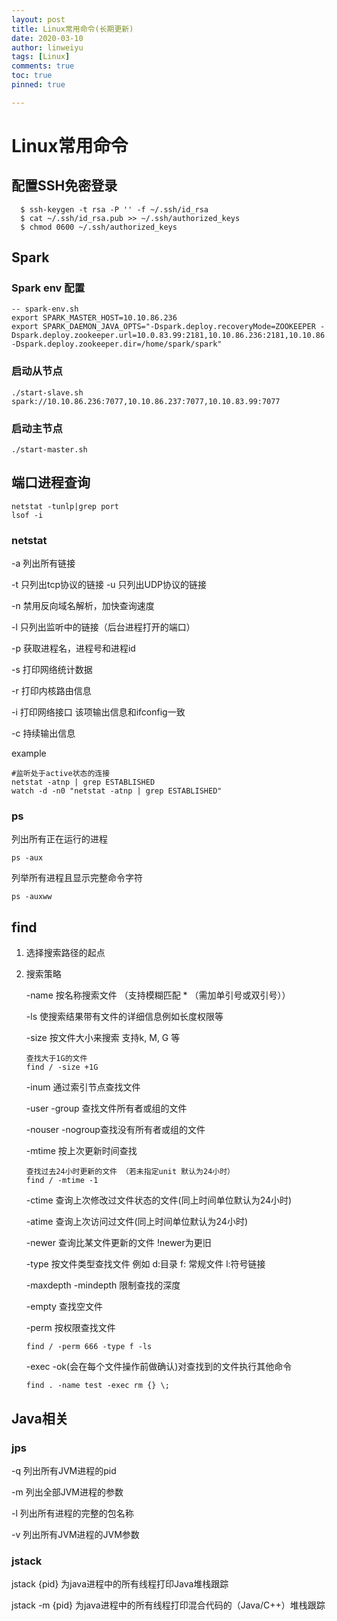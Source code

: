 ```yaml
---
layout: post
title: Linux常用命令(长期更新)
date: 2020-03-10
author: linweiyu
tags: [Linux]
comments: true
toc: true
pinned: true

---
```


# Linux常用命令

## 配置SSH免密登录

```shell
  $ ssh-keygen -t rsa -P '' -f ~/.ssh/id_rsa
  $ cat ~/.ssh/id_rsa.pub >> ~/.ssh/authorized_keys
  $ chmod 0600 ~/.ssh/authorized_keys
```



## Spark

### Spark env 配置

```shell
-- spark-env.sh
export SPARK_MASTER_HOST=10.10.86.236
export SPARK_DAEMON_JAVA_OPTS="-Dspark.deploy.recoveryMode=ZOOKEEPER -Dspark.deploy.zookeeper.url=10.0.83.99:2181,10.10.86.236:2181,10.10.86.237:2181 -Dspark.deploy.zookeeper.dir=/home/spark/spark"
```

### 启动从节点

```shell
./start-slave.sh spark://10.10.86.236:7077,10.10.86.237:7077,10.10.83.99:7077
```

### 启动主节点

```shell
./start-master.sh
```

## 端口进程查询

```shell
netstat -tunlp|grep port
lsof -i
```

### netstat

-a 列出所有链接

-t 只列出tcp协议的链接 -u 只列出UDP协议的链接

-n 禁用反向域名解析，加快查询速度

-l 只列出监听中的链接（后台进程打开的端口）

-p 获取进程名，进程号和进程id

-s 打印网络统计数据

-r 打印内核路由信息

-i 打印网络接口 该项输出信息和ifconfig一致

-c 持续输出信息

example

```
#监听处于active状态的连接
netstat -atnp | grep ESTABLISHED
watch -d -n0 "netstat -atnp | grep ESTABLISHED"
```



### ps

列出所有正在运行的进程

```
ps -aux 
```

列举所有进程且显示完整命令字符

```
ps -auxww
```



## find

1. 选择搜索路径的起点

2. 搜索策略

   -name 按名称搜索文件 （支持模糊匹配 * （需加单引号或双引号））

   -ls 使搜索结果带有文件的详细信息例如长度权限等

   -size 按文件大小来搜索 支持k, M, G 等 

   ```shell
   查找大于1G的文件
   find / -size +1G
   ```

   -inum 通过索引节点查找文件

   -user -group 查找文件所有者或组的文件 

   -nouser -nogroup查找没有所有者或组的文件

   -mtime 按上次更新时间查找

   ```shell
   查找过去24小时更新的文件 （若未指定unit 默认为24小时）
   find / -mtime -1
   ```

   -ctime 查询上次修改过文件状态的文件(同上时间单位默认为24小时)

   -atime 查询上次访问过文件(同上时间单位默认为24小时)

   -newer 查询比某文件更新的文件  !newer为更旧

   -type 按文件类型查找文件 例如 d:目录 f: 常规文件 l:符号链接

   -maxdepth -mindepth 限制查找的深度

   -empty 查找空文件

   -perm 按权限查找文件

   ```shell
   find / -perm 666 -type f -ls
   ```

   -exec -ok(会在每个文件操作前做确认)对查找到的文件执行其他命令

   ```shell
   find . -name test -exec rm {} \;
   ```

## Java相关

### jps

-q 列出所有JVM进程的pid

-m 列出全部JVM进程的参数

-l 列出所有进程的完整的包名称

-v 列出所有JVM进程的JVM参数

### jstack

jstack {pid} 为java进程中的所有线程打印Java堆栈跟踪

jstack -m {pid} 为java进程中的所有线程打印混合代码的（Java/C++）堆栈跟踪